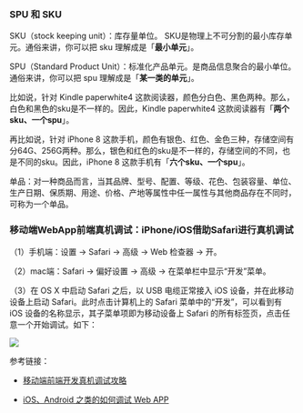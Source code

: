 

### SPU 和 SKU


SKU（stock keeping unit）：库存量单位。 SKU是物理上不可分割的最小库存单元。通俗来讲，你可以把 sku 理解成是「**最小单元**」。

SPU（Standard Product Unit）：标准化产品单元。是商品信息聚合的最小单位。通俗来讲，你可以把 spu 理解成是「**某一类的单元**」。

比如说，针对 Kindle paperwhite4 这款阅读器，颜色分白色、黑色两种。那么，白色和黑色的sku是不一样的。因此，Kindle paperwhite4 这款阅读器有「**两个sku、一个spu**」。

再比如说，针对 iPhone 8 这款手机，颜色有银色、红色、金色三种，存储空间有分64G、256G两种。那么，银色和红色的sku是不一样的，存储空间的不同，也是不同的sku。因此，iPhone 8 这款手机有「**六个sku、一个spu**」。

单品：对一种商品而言，当其品牌、型号、配置、等级、花色、包装容量、单位、生产日期、保质期、用途、价格、产地等属性中任一属性与其他商品存在不同时，可称为一个单品。

### 移动端WebApp前端真机调试：iPhone/iOS借助Safari进行真机调试

（1）手机端：设置 → Safari → 高级 → Web 检查器 → 开。

（2）mac端：Safari → 偏好设置 → 高级 → 在菜单栏中显示“开发”菜单。

（3）在 OS X 中启动 Safari 之后，以 USB 电缆正常接入 iOS 设备，并在此移动设备上启动 Safari。此时点击计算机上的 Safari 菜单中的“开发”，可以看到有 iOS 设备的名称显示，其子菜单项即为移动设备上 Safari 的所有标签页，点击任意一个开始调试。如下：

![](http://img.smyhvae.com/20180621_1900.png)

参考链接：

- [移动端前端开发真机调试攻略](https://juejin.im/entry/563ab66400b0bf37d79aa17d)

- [iOS、Android 之类的如何调试 Web APP](https://segmentfault.com/q/1010000000124121)

